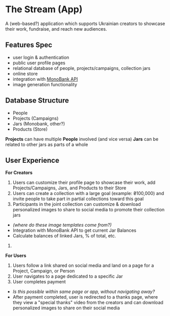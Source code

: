 # The Stream (App)

A (web-based?) application which supports Ukrainian creators to showcase their work, fundraise, and reach new audiences.

## Features Spec
- user login & authentication
- public user profile pages
- relational database of people, projects/campaigns, collection jars
- online store
- integration with [MonoBank API](https://api.monobank.ua/index.html)
- image generation functionality

## Database Structure
- People
- Projects (Campaigns)
- Jars (Monobank, other?)
- Products (Store)

**Projects** can have multiple **People** involved (and vice versa)
**Jars** can be related to other jars as parts of a whole

## User Experience 
**For Creators**

1. Users can customize their profile page to showcase their work, add Projects/Campaigns, Jars, and Products to their Store
1. Users can create a collection with a large goal (example: ₴100,000) and invite people to take part in partial collections toward this goal 
1. Participants in the joint collection can customize & download personalized images to share to social media to promote their collection jars 
 - _(where do these image templates come from?)_
 - Integration with MonoBank API to get current Jar Balances
 - Calculate balances of linked Jars, % of total, etc.
1. 

**For Users**

1. Users follow a link shared on social media and land on a page for a Project, Campaign, or Person
2. User navigates to a page dedicated to a specific Jar
3. User completes payment
- _Is this possible within same page or app, without navigating away?_
- After payment completed, user is redirected to a thanks page, where they view a "special thanks" video from the creators and can download personalized images to share on their social media